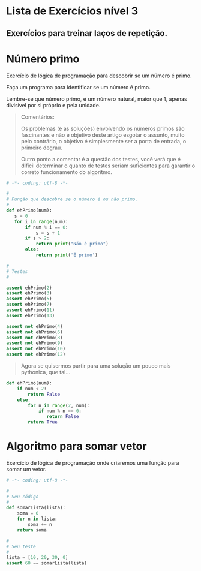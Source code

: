 # Lista de Exercícios nível 3
## Exercícios para treinar laços de repetição.

# Número primo
Exercício de lógica de programação para descobrir se um número é primo.

Faça um programa para identificar se um número é primo.

Lembre-se que número primo, é um número natural, maior que 1, apenas divisível por si próprio e pela unidade.


> Comentários:
>
>Os problemas (e as soluções) envolvendo os números primos são fascinantes e não é objetivo deste artigo esgotar o assunto, muito pelo contrário, o objetivo é simplesmente ser a porta de entrada, o primeiro degrau.
>
>Outro ponto a comentar é a questão dos testes, você verá que é difícil determinar o quanto de testes seriam suficientes para garantir o correto funcionamento do algoritmo.

 ```python
# -*- coding: utf-8 -*-

#
# Função que descobre se o número é ou não primo.
#
def ehPrimo(num):
    s = 0
    for i in range(num):
        if num % i == 0:
            s = s + 1
        if s > 2:
            return print("Não é primo")
        else:
            return print('É primo')

#
# Testes
#

assert ehPrimo(2)
assert ehPrimo(3)
assert ehPrimo(5)
assert ehPrimo(7)
assert ehPrimo(11)
assert ehPrimo(13)

assert not ehPrimo(4)
assert not ehPrimo(6)
assert not ehPrimo(8)
assert not ehPrimo(9)
assert not ehPrimo(10)
assert not ehPrimo(12)
```
>Agora se quisermos partir para uma solução um pouco mais pythonica, que tal…
```python
def ehPrimo(num):
    if num < 2:
        return False
    else:
        for n in range(2, num):
            if num % n == 0:
               return False
        return True
``` 

# Algoritmo para somar vetor

Exercício de lógica de programação onde criaremos uma função para somar um vetor.

```python
# -*- coding: utf-8 -*-

#
# Seu código
#
def somarLista(lista):
    soma = 0
    for n in lista:
        soma += n
    return soma

#
# Seu teste
#
lista = [10, 20, 30, 0]
assert 60 == somarLista(lista)
```

